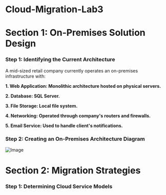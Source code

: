 # Cloud-Migration-Lab3
<h1>Section 1: On-Premises Solution Design</h1>

<h3><b>Step 1: Identifying the Current Architecture</b></h3>
<p>A mid-sized retail company currently operates an on-premises infrastructure with:</p>

<p><b>1. Web Application: Monolithic architecture hosted on physical servers.</b></p>
<p><b>2. Database: SQL Server.</b></p>
<p><b>3. File Storage: Local file system.</b></p>
<p><b>4. Networking: Operated through company's routers and firewalls.</b></p>
<p><b>5. Email Service: Used to handle client's notifications.</b></p>

<h3><b>Step 2: Creating an On-Premises Architecture Diagram</b></h3>

![Image](https://github.com/user-attachments/assets/465e78e3-c3fc-45fa-a458-98692d1ea21a)

<h1>Section 2: Migration Strategies</h1>
<h3><b>Step 1: Determining Cloud Service Models</b></h3>
